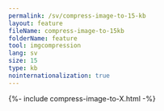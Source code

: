 ```yaml
---
permalink: /sv/compress-image-to-15-kb
layout: feature
fileName: compress-image-to-15kb
folderName: feature
tool: imgcompression
lang: sv
size: 15
type: kb
nointernationalization: true
---
```

{%- include compress-image-to-X.html -%}
      